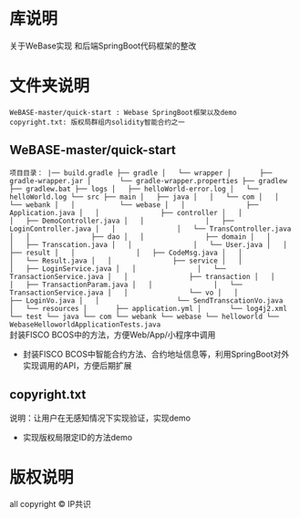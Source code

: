 # 库说明
关于WeBase实现 和后端SpringBoot代码框架的整改


# 文件夹说明
```
WeBASE-master/quick-start : Webase SpringBoot框架以及demo
copyright.txt: 版权局群组内solidity智能合约之一
```

## WeBASE-master/quick-start
`
项目目录：
|── build.gradle
├── gradle
│   └── wrapper
│       ├── gradle-wrapper.jar
│       └── gradle-wrapper.properties
├── gradlew
├── gradlew.bat
├── logs
│   ├── helloWorld-error.log
│   └── helloWorld.log
└── src
    ├── main
    │   ├── java
    │   │   └── com
    │   │       └── webank
    │   │           └── webase
    │   │               ├── Application.java
    │   │               ├── controller
    │   │               │   ├── DemoController.java
    │   │               │   ├── LoginController.java
    │   │               │   └── TransController.java
    │   │               ├── dao
    │   │               ├── domain
    │   │               │   ├── Transcation.java
    │   │               │   └── User.java
    │   │               ├── result
    │   │               │   ├── CodeMsg.java
    │   │               │   └── Result.java
    │   │               ├── service
    │   │               │   ├── LoginService.java
    │   │               │   └── TransactionService.java
    │   │               ├── transaction
    │   │               │   ├── TransactionParam.java
    │   │               │   └── TransactionService.java
    │   │               └── vo
    │   │                   ├── LoginVo.java
    │   │                   └── SendTranscationVo.java
    │   └── resources
    │       ├── application.yml
    │       └── log4j2.xml
    └── test
        └── java
            └── com
                └── webank
                    └── webase
                        └── helloworld
                            └── WebaseHelloworldApplicationTests.java
`                            
封装FISCO BCOS中的方法，方便Web/App/小程序中调用
- 封装FISCO BCOS中智能合约方法、合约地址信息等，利用SpringBoot对外实现调用的API，方便后期扩展

## copyright.txt
说明：让用户在无感知情况下实现验证，实现demo
- 实现版权局限定ID的方法demo

# 版权说明
all copyright © IP共识
